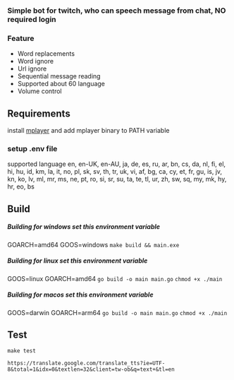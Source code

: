 ### Simple bot for twitch, who can speech message from chat, NO required login

### Feature

- Word replacements
- Word ignore
- Url ignore
- Sequential message reading
- Supported about 60 language
- Volume control

## Requirements

install
[mplayer](http://www.mplayerhq.hu/design7/dload.html) and add mplayer binary to PATH variable

### setup .env file

supported language en, en-UK, en-AU, ja, de, es, ru, ar, bn, cs, da, nl, fi, el, hi, hu, id, km, la, it, no, pl, sk, sv,
th, tr, uk, vi, af, bg, ca, cy, et, fr, gu, is, jv, kn, ko, lv, ml, mr, ms, ne, pt, ro, si, sr, su, ta, te, tl, ur, zh,
sw, sq, my, mk, hy, hr, eo, bs

## Build

##### Building for windows set this environment variable

GOARCH=amd64 GOOS=windows
```make build && main.exe```

##### Building for linux set this environment variable

GOOS=linux GOARCH=amd64
```go build -o main main.go```
```chmod +x ./main```

##### Building for macos set this environment variable

GOOS=darwin GOARCH=arm64
```go build -o main main.go```
```chmod +x ./main```

## Test

```make test```

```https://translate.google.com/translate_tts?ie=UTF-8&total=1&idx=0&textlen=32&client=tw-ob&q=text+&tl=en```
